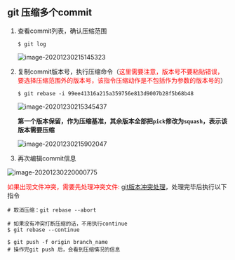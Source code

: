 ## git 压缩多个commit

1.  查看commit列表，确认压缩范围

    ```shell
    $ git log
    ```

    ![image-20201230215145323](image/git-压缩/image-20201230215145323.png)

2.  复制commit版本号，执行压缩命令（<span style="color: red">这里需要注意，版本号不要粘贴错误，要选择压缩范围外的版本号，该指令压缩动作是不包括作为参数的版本号的</span>）

    ```shell
    $ git rebase -i 99ee41316a215a359756e813d9007b28f5b68b48
    ```

    ![image-20201230215345437](image/git-压缩/image-20201230215345437.png)

    **第一个版本保留，作为压缩基准，其余版本全部把`pick`修改为`squash`，表示该版本需要压缩**

    ![image-20201230215902047](image/git-压缩/image-20201230215902047.png)

3.  再次编辑commit信息

![image-20201230220000775](image/git-压缩/image-20201230220000775.png)

<span style="color: red">如果出现文件冲突，需要先处理冲突文件: [git版本冲突处理](./git-help.md)</span>，处理完毕后执行以下指令

```shell
# 取消压缩：git rebase --abort

# 如果没有冲突打断压缩的话，不用执行continue
$ git rebase --continue

$ git push -f origin branch_name
# 操作完git push 后，会看到压缩情况的信息
```

